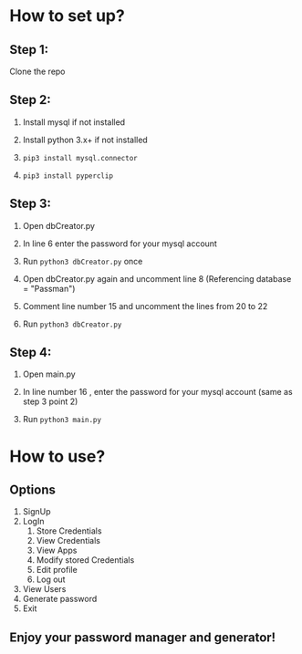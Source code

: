 # How to set up?


## Step 1:

Clone the repo


## Step 2:

1. Install mysql if not installed

2. Install python 3.x+ if not installed 

3. `pip3 install mysql.connector`

4. `pip3 install pyperclip`


## Step 3:

1. Open dbCreator.py

2. In line 6 enter the password for your mysql account

3. Run `python3 dbCreator.py` once

4. Open dbCreator.py again and uncomment line 8 (Referencing database = "Passman")

5. Comment line number 15 and uncomment the lines from 20 to 22

6. Run `python3 dbCreator.py`


## Step 4:

1. Open main.py

2. In line number 16 , enter the password for your mysql account (same as step 3 point 2)

3. Run `python3 main.py`


# How to use?

## Options
1. SignUp
2. LogIn
   1. Store Credentials
   2. View Credentials
   3. View Apps
   4. Modify stored Credentials
   5. Edit profile
   6. Log out
3. View Users
4. Generate password
5. Exit


## Enjoy your password manager and generator!

